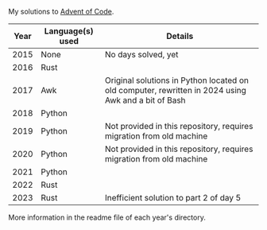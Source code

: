 My solutions to [Advent of Code](https://adventofcode.com/).

| Year | Language(s) used | Details                                                                                             |
| ---- | ---------------- | --------------------------------------------------------------------------------------------------- |
| 2015 | None             | No days solved, yet                                                                                 |
| 2016 | Rust             |                                                                                                     |
| 2017 | Awk              | Original solutions in Python located on old computer, rewritten in 2024 using Awk and a bit of Bash |
| 2018 | Python           |                                                                                                     |
| 2019 | Python           | Not provided in this repository, requires migration from old machine                                |
| 2020 | Python           | Not provided in this repository, requires migration from old machine                                |
| 2021 | Python           |                                                                                                     |
| 2022 | Rust             |                                                                                                     |
| 2023 | Rust             | Inefficient solution to part 2 of day 5                                                             |

More information in the readme file of each year's directory.

